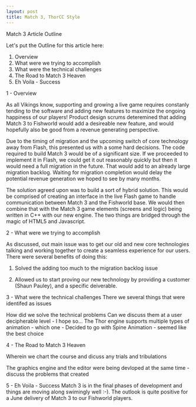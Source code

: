 ```yaml
---
layout: post
title: Match 3, ThorCC Style
---
```


Match 3 Article Outline

  Let's put the Outline for this article here:
  1. Overview
  2. What were we trying to accomplish
  3. What were the technical challenges
  4. The Road to Match 3 Heaven
  5. Eh Voila - Success


1 - Overview

As all Vikings know, supporting and growing a live game requires constanly tending to the software and adding new features to maximize the ongoing happiness of our players! Product design scrums deteremined that adding Match 3 to Fishworld would add a desireable new feature, and would hopefully also be good from a revenue generating perspective.

Due to the timing of migration and the upcoming switch of core technology away from Flash, this presented us with a some hard decisions. The code required to build Match 3 would be of a significant size. If we proceeded to implement it in Flash, we could get it out reasonably quickly but then it would need a full migration in the future. That would add to an already large migration backlog. Waiting for migration completion would delay the potential revenue generation we hoped to see by many months.

The solution agreed upon was to build a sort of hybrid solution. This would be comprised of creating an interface in the live Flash game to handle communication between Match 3 and the Fishworld base. We would then combine that with the Match 3 game elements (screens and logic) being written in C++ with our new engine. The two things are bridged through the magic of HTML5 and Javascript.

2 - What were we trying to accomplish

As discussed, out main issue was to get our old and new core technologies talking and working together to create a seamless experience for our users. There were several benefits of doing this:

  1. Solved the adding too much to the migration backlog issue

  2. Allowed us to start proving our new technology by providing a customer (Shaun Pauley), and a specific deiverable.

3 - What were the technical challenges
There we several things that were identifed as issues

How did we solve the technical problems
Can we discuss them at a user decipherable level - I hope so...
The Thor engine supports multiple types of animation - which one - Decided to go with Spine Animation - seemed like the best choice



4 - The Road to Match 3 Heaven

Wherein we chart the course and dicuss any trials and tribulations

The graphics engine and the editor were being devloped at the same time - discuss the problems that created



5 - Eh Voila - Success
Match 3 is in the final phases of development and things are moving along swimingly well :-). The outlook is quite positive for a June delivery of Match 3 to our Fishworld players. 










[^fn-sample_footnote]: Handy! Now click the return link to go back.
